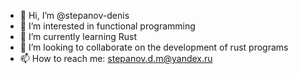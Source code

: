 - 👋 Hi, I’m @stepanov-denis
- 👀 I’m interested in functional programming
- 🌱 I’m currently learning Rust
- 💞️ I’m looking to collaborate on the development of rust programs
- 📫 How to reach me: stepanov.d.m@yandex.ru

<!---
stepanov-denis/stepanov-denis is a ✨ special ✨ repository because its `README.md` (this file) appears on your GitHub profile.
You can click the Preview link to take a look at your changes.
--->
